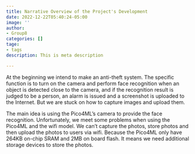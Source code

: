 ```yaml
---
title: Narrative Overview of the Project's Development
date: 2022-12-22T05:40:24-05:00
image: ''
author:
- Group8
categories: []
tage:
- tags
description: This is meta description

---
```

At the beginning we intend to make an anti-theft system. The specific function is to turn on the camera and perform face recognition when an object is detected close to the camera, and if the recognition result is judged to be a person, an alarm is issued and a screenshot is uploaded to the Internet. But we are stuck on how to capture images and upload them.

The main idea is using the Pico4ML’s camera to provide the face recognition. Unfortunately, we meet some problems when using the Pico4ML and the wifi model. We can’t capture the photos, store photos and then upload the photos to users via wifi. Because the Pico4ML only have 264KB on-chip SRAM and 2MB on board flash. It means we need additional storage devices to store the photos.